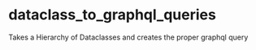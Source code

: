 # dataclass_to_graphql_queries
Takes a Hierarchy of Dataclasses and creates the proper graphql query

